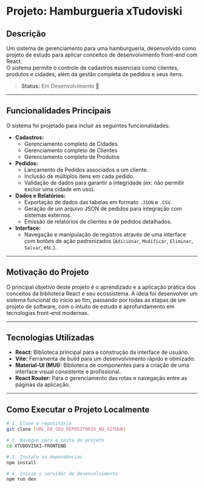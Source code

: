 # Projeto: Hamburgueria xTudoviski

## Descrição

Um sistema de gerenciamento para uma hamburgueria, desenvolvido como projeto de estudo para aplicar conceitos de desenvolvimento front-end com React.   
O sistema permite o controle de cadastros essenciais como clientes, produtos e cidades, além da gestão completa de pedidos e seus itens.                           

> **Status:** Em Desenvolvimento 🚧

---

## Funcionalidades Principais

O sistema foi projetado para incluir as seguintes funcionalidades:

* **Cadastros:**
    * Gerenciamento completo de Cidades 
    * Gerenciamento completo de Clientes 
    * Gerenciamento completo de Produtos 
* **Pedidos:**
    * Lançamento de Pedidos associados a um cliente. 
    * Inclusão de múltiplos itens em cada pedido. 
    * Validação de dados para garantir a integridade (ex: não permitir excluir uma cidade em uso). 
* **Dados e Relatórios:**
    * Exportação de dados das tabelas em formato `.JSON` e `.CSV`. 
    * Geração de um arquivo JSON de pedidos para integração com sistemas externos. 
    * Emissão de relatórios de clientes e de pedidos detalhados. 
* **Interface:**
    * Navegação e manipulação de registros através de uma interface com botões de ação padronizados (`Adicionar`, `Modificar`, `Eliminar`, `Salvar`, etc.).

---

## Motivação do Projeto

O principal objetivo deste projeto é o aprendizado e a aplicação prática dos conceitos da biblioteca React e seu ecossistema. A ideia foi desenvolver um sistema funcional do início ao fim, passando por todas as etapas de um projeto de software, com o intuito de estudo e aprofundamento em tecnologias front-end modernas.

---

## Tecnologias Utilizadas

* **React:** Biblioteca principal para a construção da interface de usuário.
* **Vite:** Ferramenta de build para um desenvolvimento rápido e otimizado.
* **Material-UI (MUI):** Biblioteca de componentes para a criação de uma interface visual consistente e profissional.
* **React Router:** Para o gerenciamento das rotas e navegação entre as páginas da aplicação.

---

## Como Executar o Projeto Localmente

```bash
# 1. Clone o repositório
git clone [URL_DO_SEU_REPOSITÓRIO_NO_GITHUB]

# 2. Navegue para a pasta do projeto
cd XTUDOVISKI-FRONTEND

# 3. Instale as dependências
npm install

# 4. Inicie o servidor de desenvolvimento
npm run dev